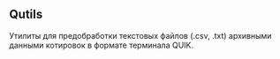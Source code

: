 ## Qutils
Утилиты для предобработки текстовых файлов (.csv, .txt) архивными данными котировок в формате терминала QUIK.
